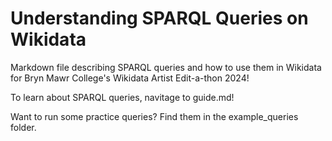 # Understanding SPARQL Queries on Wikidata
Markdown file describing SPARQL queries and how to use them in Wikidata for Bryn Mawr College's Wikidata Artist Edit-a-thon 2024!

To learn about SPARQL queries, navitage to guide.md!

Want to run some practice queries? Find them in the example_queries folder. 
